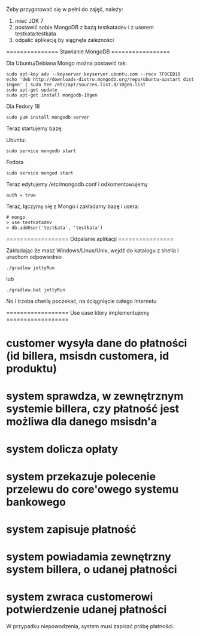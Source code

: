 Żeby przygotować się w pełni do zajęć, należy:
1. mieć JDK 7
2. postawić sobie MongoDB z bazą testkatadev i z userem testkata:testkata
3. odpalić aplikację by siągnęła zależności

=============== Stawianie MongoDB =================

Dla Ubuntu/Debiana Mongo można postawić tak:

    sudo apt-key adv --keyserver keyserver.ubuntu.com --recv 7F0CEB10
    echo 'deb http://downloads-distro.mongodb.org/repo/ubuntu-upstart dist 10gen' | sudo tee /etc/apt/sources.list.d/10gen.list
    sudo apt-get update
    sudo apt-get install mongodb-10gen

Dla Fedory 18

    sudo yum install mongodb-server

Teraz startujemy bazę:

Ubuntu:

    sudo service mongodb start

Fedora

    sudo service mongod start

Teraz edytujemy /etc/mongodb.conf i odkomentowujemy

    auth = true

Teraz, łączymy się z Mongo i zakładamy bazę i usera:

    # mongo
    > use testkatadev
    > db.addUser('testkata', 'testkata')


================== Odpalanie aplikacji ================

Zakładając że masz Windows/Linux/Unix, wejdź do katalogu z shella i uruchom odpowiednio

    ./gradlew jettyRun

lub

    ./gradlew.bat jettyRun

No i trzeba chwilę poczekać, na ściągnięcie całego Internetu

================== Use case który implementujemy ==================
# customer wysyła dane do płatności (id billera, msisdn customera, id produktu)
# system sprawdza, w zewnętrznym systemie billera, czy płatność jest możliwa dla danego msisdn'a
# system dolicza opłaty
# system przekazuje polecenie przelewu do core'owego systemu bankowego
# system zapisuje płatność
# system powiadamia zewnętrzny system billera, o udanej płatności
# system zwraca customerowi potwierdzenie udanej płatności

W przypadku niepowodzenia, system musi zapisać próbę płatności.
